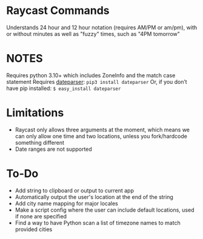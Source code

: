 # Raycast Commands
Understands 24 hour and 12 hour notation (requires AM/PM or am/pm), with or without minutes as well as "fuzzy" times, such as "4PM tomorrow"

# NOTES
Requires python 3.10+ which includes ZoneInfo and the match case statement
Requires [dateparser](https://dateparser.readthedocs.io/en/latest/):
 	`pip3 install dateparser`
 	Or, if you don’t have pip installed:
	`$ easy_install dateparser` 

# Limitations
* Raycast only allows three arguments at the moment, which means we can only allow one time and two locations, unless you fork/hardcode something different
* Date ranges are not supported


# To-Do
- Add string to clipboard or output to current app
- Automatically output the user's location at the end of the string
- Add city name mapping for major locales
- Make a script config where the user can include default locations, used if none are specified
- Find a way to have Python scan a list of timezone names to match provided cities